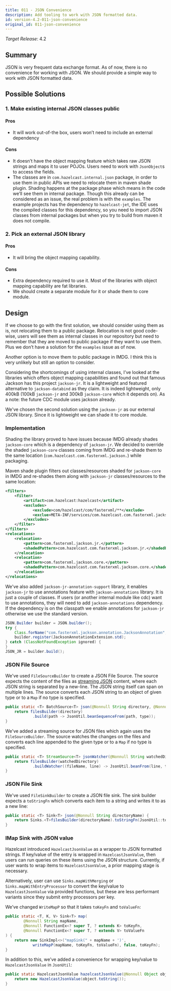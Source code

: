 ```yaml
---
title: 011 - JSON Convenience
description: Add tooling to work with JSON formatted data.
id: version-4.2-011-json-convenience
original_id: 011-json-convenience
---
```


*Target Release*: 4.2

## Summary

JSON is very frequent data exchange format. As of now, there is no
convenience for working with JSON. We should provide a simple way to
work with JSON formatted data.

## Possible Solutions

### 1. Make existing internal JSON classes public

#### Pros

- It will work out-of-the box, users won’t need to include an external
  dependency
  
#### Cons

- It doesn’t have the object mapping feature which takes raw JSON
  strings and maps it to user POJOs. Users need to work with
  `JsonObject`s to access the fields.
- The classes are in `com.hazelcast.internal.json` package, in order to
  use them in public APIs we need to relocate them in maven shade
  plugin. Shading happens at the package phase which means in the code
  we’ll see them in internal package. Though this already can be
  considered as an issue, the real problem is with the `examples`. The
  example projects has the dependency to `hazelcast-jet`, the IDE uses
  the compiled classes for this dependency, so you need to import JSON
  classes from internal packages but when you try to build from maven
  it does not compile.
  
### 2. Pick an external JSON library

#### Pros

- It will bring the object mapping capability.

#### Cons

- Extra dependency required to use it. Most of the libraries with
  object mapping capability are fat libraries.
- We should create a separate module for it or shade them to core
  module.
  
## Design

If we choose to go with the first solution, we should consider using
them as is, not relocating them to a public package. Relocation is not
good code-wise, users will see them as internal classes in our
repository but need to remember that they are moved to public package
if they want to use them. Plus we don’t have a solution for the
`examples` issue as of now.

Another option is to move them to public package in IMDG. I think this
is very unlikely but still an option to consider.

Considering the shortcomings of using internal classes, I’ve looked at
the libraries which offers object mapping capabilities and found out
that famous Jackson has this project `jackson-jr`. It is a lightweight
and featured alternative to `jackson-databind` as they claim. It is
indeed lightweight, only 400kB (100kB `jackson-jr` and 300kB
`jackson-core` which it depends on). As a note: the future CDC module
uses jackson already.

We've chosen the second solution using the `jackson-jr` as our external
JSON library. Since it is lightweight we can shade it to core module.

### Implementation

Shading the library proved to have issues because IMDG already shades
`jackson-core` which is a dependency of `jackson-jr`. We decided to
override the shaded `jackson-core` classes coming from IMDG and
re-shade them to the same location
(`com.hazelcast.com.fasterxml.jackson.`) while packaging.

Maven shade plugin filters out classes/resources shaded for
`jackson-core` in IMDG and re-shades them along with `jackson-jr`
classes/resources to the same location:

```xml
<filters>
    <filter>
        <artifact>com.hazelcast:hazelcast</artifact>
        <excludes>
            <exclude>com/hazelcast/com/fasterxml/**</exclude>
            <exclue>META-INF/services/com.hazelcast.com.fasterxml.jackson.core.JsonFactory</exclue>
        </excludes>
    </filter>
</filters>
<relocations>
    <relocation>
        <pattern>com.fasterxml.jackson.jr.</pattern>
        <shadedPattern>com.hazelcast.com.fasterxml.jackson.jr.</shadedPattern>
    </relocation>
    <relocation>
        <pattern>com.fasterxml.jackson.core.</pattern>
        <shadedPattern>com.hazelcast.com.fasterxml.jackson.core.</shadedPattern>
    </relocation>
</relocations>
```

We've also added `jackson-jr-annotation-support` library, it enables
`jackson-jr` to use annotations feature with `jackson-annotations`
library. It is just a couple of classes. If users (or another internal
module like cdc) want to use annotations, they will need to add
`jackson-annotations` dependency. If the dependency is on the classpath
we enable annotations for `jackson-jr` otherwise we use the standard
version.

```java
JSON.Builder builder = JSON.builder();
try {
    Class.forName("com.fasterxml.jackson.annotation.JacksonAnnotation", false, JsonUtil.class.getClassLoader());
    builder.register(JacksonAnnotationExtension.std);
} catch (ClassNotFoundException ignored) {
}
JSON_JR = builder.build();
```

### JSON File Source

We've used `FileSourceBuilder` to create a JSON File Source. The source
expects the content of the files as [streaming JSON](https://en.wikipedia.org/wiki/JSON_streaming)
content, where each JSON string is separated by a new-line. The JSON
string itself can span on multiple lines. The source converts each JSON
string to an object of given type or to a `Map` if no type is
specified.

```java
public static <T> BatchSource<T> json(@Nonnull String directory, @Nonnull Class<T> type) {
    return filesBuilder(directory)
            .build(path -> JsonUtil.beanSequenceFrom(path, type));
}
```

We've added a streaming source for JSON files which again uses the
`FileSourceBuilder`. The source watches the changes on the files and
converts each line appended to the given type or to a `Map` if no type
is specified.

```java
public static <T> StreamSource<T> jsonWatcher(@Nonnull String watchedDirectory, @Nonnull Class<T> type) {
    return filesBuilder(watchedDirectory)
            .buildWatcher((fileName, line) -> JsonUtil.beanFrom(line, type));
}
```

### JSON File Sink

We've used `FileSinkBuilder` to create a JSON file sink. The sink
builder expects a `toStringFn` which converts each item to a string and
writes it to as a new line:

```java
public static <T> Sink<T> json(@Nonnull String directoryName) {
    return Sinks.<T>filesBuilder(directoryName).toStringFn(JsonUtil::toJson).build();
}
```

### IMap Sink with JSON value

Hazelcast introduced `HazelcastJsonValue` as a wrapper to JSON
formatted strings. If key/value of the entry is wrapped in
`HazelcastJsonValue`, then users can run queries on these items using
the JSON structure. Currently, if user wants to wrap items to
`HazelcastJsonValue`, a prior mapping stage is necessary.

Alternatively, user can use `Sinks.mapWithMerging` or
`Sinks.mapWithEntryProcessor` to convert the key/value to
`HazelcastJsonValue` via provided functions, but these are less
performant variants since they submit entry processors per key.

We’ve changed `WriteMapP` so that it takes `toKeyFn` and `toValueFn`:

```java
public static <T, K, V> Sink<T> map(
        @Nonnull String mapName,
        @Nonnull FunctionEx<? super T, ? extends K> toKeyFn,
        @Nonnull FunctionEx<? super T, ? extends V> toValueFn
) {
    return new SinkImpl<>("mapSink(" + mapName + ')',
            writeMapP(mapName, toKeyFn, toValueFn), false, toKeyFn);
}
```

In addition to this, we’ve added a convenience for wrapping key/value
to `HazelcastJsonValue` in `JsonUtil`:

```java
public static HazelcastJsonValue hazelcastJsonValue(@Nonnull Object object) {
    return new HazelcastJsonValue(object.toString());
}
```
